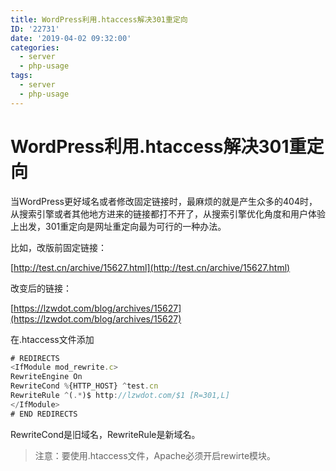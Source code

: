 ```yaml
---
title: WordPress利用.htaccess解决301重定向
ID: '22731'
date: '2019-04-02 09:32:00'
categories:
  - server
  - php-usage
tags:
  - server
  - php-usage
---
```


# WordPress利用.htaccess解决301重定向

当WordPress更好域名或者修改固定链接时，最麻烦的就是产生众多的404时，从搜索引擎或者其他地方进来的链接都打不开了，从搜索引擎优化角度和用户体验上出发，301重定向是网址重定向最为可行的一种办法。

比如，改版前固定链接：

[http://test.cn/archive/15627.html](http://test.cn/archive/15627.html)

改变后的链接：

[https://lzwdot.com/blog/archives/15627](https://lzwdot.com/blog/archives/15627)

在.htaccess文件添加

``` js 
# REDIRECTS
<IfModule mod_rewrite.c>
RewriteEngine On
RewriteCond %{HTTP_HOST} ^test.cn
RewriteRule ^(.*)$ http://lzwdot.com/$1 [R=301,L]
</IfModule>
# END REDIRECTS 
```

RewriteCond是旧域名，RewriteRule是新域名。

> 注意：要使用.htaccess文件，Apache必须开启rewirte模块。
 
 
 
 
 
 
 
 
 
 
 
 
 
 
 
 
 
 
 
